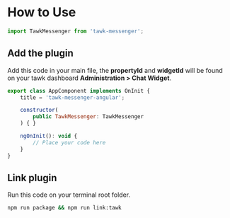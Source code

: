 # How to Use

```js
import TawkMessenger from 'tawk-messenger';
```

## Add the plugin
Add this code in your main file, the **propertyId** and **widgetId** will be found on your tawk dashboard **Administration > Chat Widget**.

```js
export class AppComponent implements OnInit {
	title = 'tawk-messenger-angular';

	constructor(
		public TawkMessenger: TawkMessenger
	) { }

	ngOnInit(): void {
		// Place your code here
	}
}
```


## Link plugin
Run this code on your terminal root folder.

```bash
npm run package && npm run link:tawk
```
